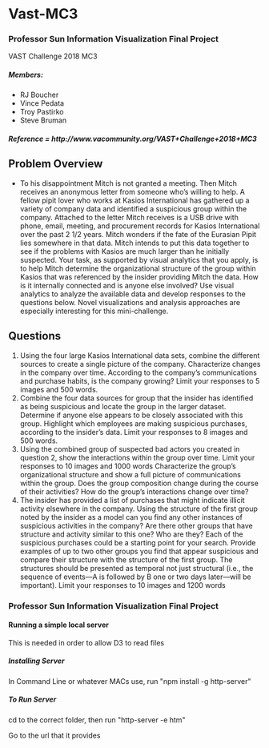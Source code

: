 <h1><strong>Vast-MC3</strong></h1>
<h3>Professor Sun Information Visualization Final Project</h3>
VAST Challenge 2018 MC3

<h5 style = "font: 70px;">Members:</h5>
<ul>
  <li>RJ Boucher</li>
  <li>Vince Pedata</li>
  <li>Troy Pastirko</li>
  <li>Steve Bruman</li>
</ul>

<div>
  <h5>Reference = http://www.vacommunity.org/VAST+Challenge+2018+MC3</h5>
  <h2>Problem Overview</h2>
  <ul>
    <li>To his disappointment Mitch is not granted a meeting. Then Mitch receives an anonymous letter from someone who’s willing to help. A fellow pipit lover who works at Kasios International has gathered up a variety of company data and identified a suspicious group within the company. Attached to the letter Mitch receives is a USB drive with phone, email, meeting, and procurement records for Kasios International over the past 2 1/2 years. Mitch wonders if the fate of the Eurasian Pipit lies somewhere in that data. Mitch intends to put this data together to see if the problems with Kasios are much larger than he initially suspected. Your task, as supported by visual analytics that you apply, is to help Mitch determine the organizational structure of the group within Kasios that was referenced by the insider providing Mitch the data. How is it internally connected and is anyone else involved? Use visual analytics to analyze the available data and develop responses to the questions below. Novel visualizations and analysis approaches are especially interesting for this mini-challenge.
    </li>
  </ul>
</div>

<div>
  <h2>Questions</h2>
  <ol>
    <li>Using the four large Kasios International data sets, combine the different sources to create a single picture of the company. Characterize changes in the company over time. According to the company’s communications and purchase habits, is the company growing? Limit your responses to 5 images and 500 words. </li>
    <li>Combine the four data sources for group that the insider has identified as being suspicious and locate the group in the larger dataset. Determine if anyone else appears to be closely associated with this group. Highlight which employees are making suspicious purchases, according to the insider’s data. Limit your responses to 8 images and 500 words.</li>
    <li>Using the combined group of suspected bad actors you created in question 2, show the interactions within the group over time. Limit your responses to 10 images and 1000 words
Characterize the group’s organizational structure and show a full picture of communications within the group.
Does the group composition change during the course of their activities?
How do the group’s interactions change over time?</li>
    <li>The insider has provided a list of purchases that might indicate illicit activity elsewhere in the company. Using the structure of the first group noted by the insider as a model can you find any other instances of suspicious activities in the company? Are there other groups that have structure and activity similar to this one? Who are they? Each of the suspicious purchases could be a starting point for your search. Provide examples of up to two other groups you find that appear suspicious and compare their structure with the structure of the first group. The structures should be presented as temporal not just structural (i.e., the sequence of events—A is followed by B one or two days later—will be important). Limit your responses to 10 images and 1200 words</li>
  </ol>
</div>
  






<h3>Professor Sun Information Visualization Final Project</h3>

<h4>Running a simple local server</h4>
<p>This is needed in order to allow D3 to read files</p>
<h5>Installing Server</h5>
<p>In Command Line or whatever MACs use, run "npm install -g http-server"</p>
<h5>To Run Server</h5>
<p>cd to the correct folder, then run "http-server -e htm"</p>
<p>Go to the url that it provides</p>

